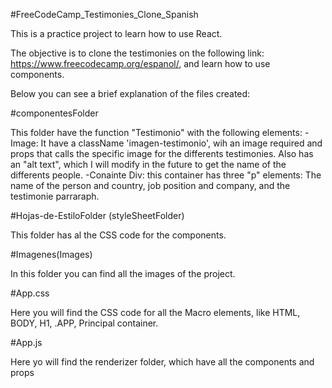 #FreeCodeCamp_Testimonies_Clone_Spanish

This is a practice project to learn how to use React.

The objective is to clone the testimonies on the following link: https://www.freecodecamp.org/espanol/, and learn how to use components.

Below you can see a brief explanation of the files created:

#componentesFolder

This folder have the function "Testimonio" with the following elements:
 -Image: It have a className 'imagen-testimonio', wih an image required and props that calls the specific image for the differents testimonies. Also has an "alt   text", which I will modify in the future to get the name of the differents people.
 -Conainte Div: this container has three "p" elements: The name of the person and country, job position and company, and the testimonie parraraph.
 
 #Hojas-de-EstiloFolder (styleSheetFolder)
  
 This folder has al the CSS code for the components.
 
 #Imagenes(Images)
 
 In this folder you can find all the images of the project.
 
 #App.css
 
 Here you will find the CSS code for all the Macro elements, like HTML, BODY, H1, .APP, Principal container.
 
 #App.js
 
 Here yo will find the renderizer folder, which have all the components and props
